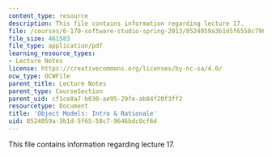```yaml
---
content_type: resource
description: This file contains information regarding lecture 17.
file: /courses/6-170-software-studio-spring-2013/8524059a3b1d5f6558c79646bdc0cf6d_MIT6_170S13_17-objt-mdl-rtnl.pdf
file_size: 461583
file_type: application/pdf
learning_resource_types:
- Lecture Notes
license: https://creativecommons.org/licenses/by-nc-sa/4.0/
ocw_type: OCWFile
parent_title: Lecture Notes
parent_type: CourseSection
parent_uid: cf1ce8a7-b030-ae95-29fe-ab84f20f3ff2
resourcetype: Document
title: 'Object Models: Intro & Rationale'
uid: 8524059a-3b1d-5f65-58c7-9646bdc0cf6d
---
```

This file contains information regarding lecture 17.